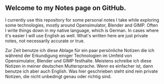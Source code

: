 ## Welcome to my Notes page on GitHub.

I currently use this repository for some personal notes I take while exploring some technologies, mostly around Opensimulator, Blender and GIMP. Often I write things down in my native language, which is German. In cases where it's easier I will use English as well. What's written here are just private notes, not necessarily accurate or true.

Zur Zeit benutze ich diese Ablage für ein paar persönliche Notizen die ich während der Erkundigung einiger Technologien im Umfeld von Opensimulator, Blender und GIMP festhalte. Meistens schreibe ich diese Notizen in meiner deutschen Muttersprache. Wenn es einfacher ist, dann benutze ich aber auch English. Was hier geschrieben steht sind rein private Notizen, die nicht unbedingt genau oder richtig sind.

